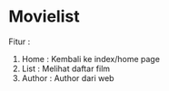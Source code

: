 # Movielist
Fitur :
1. Home : Kembali ke index/home page
2. List : Melihat daftar film
3. Author : Author dari web
